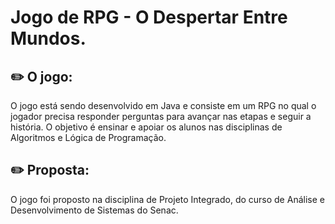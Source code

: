 
# Jogo de RPG - O Despertar Entre Mundos.

## :pencil2: O jogo:
 
 O jogo está sendo desenvolvido em Java e consiste em um RPG no qual o jogador precisa responder perguntas para avançar nas etapas e seguir a história. O objetivo é ensinar e apoiar os alunos nas disciplinas de Algoritmos e Lógica de Programação.

## :pencil2: Proposta:

O jogo foi proposto na disciplina de Projeto Integrado, do curso de Análise e Desenvolvimento de Sistemas do Senac.
